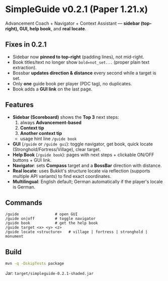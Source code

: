 # SimpleGuide v0.2.1 (Paper 1.21.x)

Advancement Coach + Navigator + Context Assistant — **sidebar (top-right), GUI, help book**, and **real locate**.

## Fixes in 0.2.1
- Sidebar now **pinned to top-right** (padding lines), not mid-right.
- Book titles/text no longer show `bold=not_set...` (proper plain text extraction).
- Bossbar **updates direction & distance** every second while a target is set.
- Only **one** guide book per player (PDC tag), no duplicates.
- Book adds a **GUI link** on the last page.

## Features
- **Sidebar (Scoreboard)** shows the **Top 3** next steps:
  1) always **Advancement-based**
  2) **Context tip**
  3) **Another context tip**
  + usage hint line `/guide book`
- **GUI** (`/guide` or `/guide gui`): toggle navigator, get book, quick locate (Stronghold/Fortress/Village), clear target.
- **Help Book** (`/guide book`): pages with next steps + clickable ON/OFF buttons + GUI link.
- **Navigator**: sets **Compass** target and a **BossBar** direction with distance.
- **Real locate**: uses Bukkit's structure locate via reflection (supports multiple API variants) to find exact coordinates.
- **Multilingual**: English default; German automatically if the player's locale is German.

## Commands
```
/guide                # open GUI
/guide on|off         # toggle navigator
/guide book           # get the help book
/guide target <x> <y> <z>
/guide locate <structure>   # village | fortress | stronghold | monument
```

## Build
```bash
mvn -q -DskipTests package
```
Jar: `target/simpleguide-0.2.1-shaded.jar`
